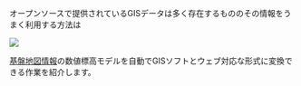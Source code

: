 オープンソースで提供されているGISデータは多く存在するもののその情報をうまく利用する方法は

[![](https://qiita-image-store.s3.ap-northeast-1.amazonaws.com/0/677829/523a02a2-b6b5-6a22-c7b2-76773c887a27.png)](https://danielhoshizaki.github.io/hillshade/)

<a href="https://fgd.gsi.go.jp/download/menu.php">基盤地図情報</a>の数値標高モデルを自動でGISソフトとウェブ対応な形式に変換できる作業を紹介します。
